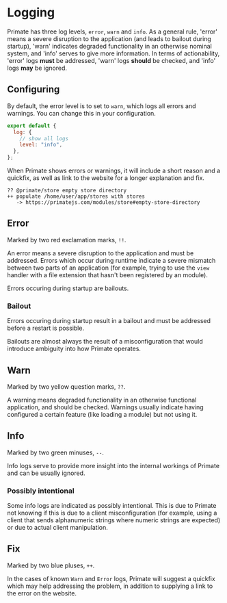 # Logging

Primate has three log levels, `error`, `warn` and `info`. As a general rule,
'error' means a severe disruption to the application (and leads to bailout
during startup), 'warn' indicates degraded functionality in an otherwise
nominal system, and 'info' serves to give more information. In terms of
actionability, 'error' logs **must** be addressed, 'warn' logs **should** be
checked, and 'info' logs **may** be ignored.

## Configuring

By default, the error level is to set to `warn`, which logs all errors and
warnings. You can change this in your configuration.

```js primate.config.js
export default {
  log: {
    // show all logs
    level: "info",
  },
};
```

When Primate shows errors or warnings, it will include a short reason and a
quickfix, as well as link to the website for a longer explanation and fix.

```text
?? @primate/store empty store directory
++ populate /home/user/app/stores with stores
   -> https://primatejs.com/modules/store#empty-store-directory
```

## Error

Marked by two red exclamation marks, `!!`.

An error means a severe disruption to the application and must be addressed.
Errors which occur during runtime indicate a severe mismatch between two parts
of an application (for example, trying to use the `view` handler with a file
extension that hasn't been registered by an module).

Errors occuring during startup are bailouts.

### Bailout

Errors occuring during startup result in a bailout and must be addressed before
a restart is possible.

Bailouts are almost always the result of a misconfiguration that would
introduce ambiguity into how Primate operates.

## Warn

Marked by two yellow question marks, `??`.

A warning means degraded functionality in an otherwise functional application,
and should be checked. Warnings usually indicate having configured a certain
feature (like loading a module) but not using it.

## Info

Marked by two green minuses, `--`.

Info logs serve to provide more insight into the internal workings of Primate
and can be usually ignored.

### Possibly intentional

Some info logs are indicated as possibly intentional. This is due to Primate
not knowing if this is due to a client misconfiguration (for example, using
a client that sends alphanumeric strings where numeric strings are expected) or
due to actual client manipulation.

## Fix

Marked by two blue pluses, `++`.

In the cases of known `Warn` and `Error` logs, Primate will suggest a quickfix
which may help addressing the problem, in addition to supplying a link to the
error on the website.
